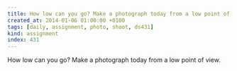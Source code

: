 ```yaml
---
title: How low can you go? Make a photograph today from a low point of view.
created_at: 2014-01-06 01:00:00 +0100
tags: [daily, assignment, photo, shoot, ds431]
kind: assignment
index: 431
---
```


How low can you go? Make a photograph today from a low point of view.
